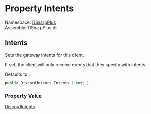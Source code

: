 # Property Intents

Namespace: [DSharpPlus](DSharpPlus.md)  
Assembly: DSharpPlus.dll

## <a id="DSharpPlus_DiscordConfiguration_Intents"></a>Intents

<p>Sets the gateway intents for this client.</p>
<p>If set, the client will only receive events that they specify with intents.</p>
<p>Defaults to <xref href="DSharpPlus.DiscordIntents.AllUnprivileged" data-throw-if-not-resolved="false"></xref>.</p>

```csharp
public DiscordIntents Intents { set; }
```

### Property Value

[DiscordIntents](DSharpPlus.DiscordIntents.md)

